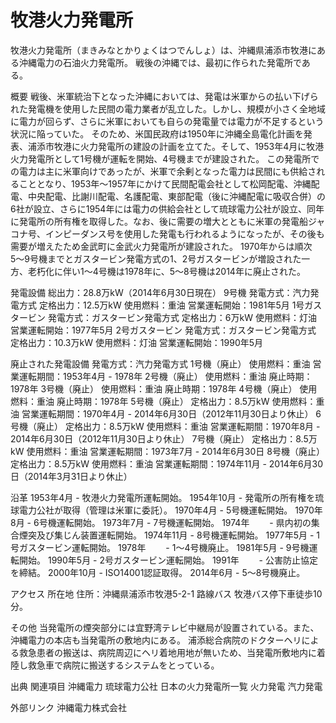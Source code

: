 # 牧港火力発電所

牧港火力発電所（まきみなとかりょくはつでんしょ）は、沖縄県浦添市牧港にある沖縄電力の石油火力発電所。
戦後の沖縄では、最初に作られた発電所である。

概要
戦後、米軍統治下となった沖縄においては、発電は米軍からの払い下げられた発電機を使用した民間の電力業者が乱立した。しかし、規模が小さく全地域に電力が回らず、さらに米軍においても自らの発電量では電力が不足するという状況に陥っていた。
そのため、米国民政府は1950年に沖縄全島電化計画を発表、浦添市牧港に火力発電所の建設の計画を立てた。そして、1953年4月に牧港火力発電所として1号機が運転を開始、4号機までが建設された。
この発電所での電力は主に米軍向けであったが、米軍で余剰となった電力は民間にも供給されることとなり、1953年～1957年にかけて民間配電会社として松岡配電、沖縄配電、中央配電、比謝川配電、名護配電、東部配電（後に沖縄配電に吸収合併）の6社が設立、さらに1954年には電力の供給会社として琉球電力公社が設立、同年に発電所の所有権を取得した。なお、後に需要の増大とともに米軍の発電船ジャコナ号、インピーダンス号を使用した発電も行われるようになったが、その後も需要が増えたため金武町に金武火力発電所が建設された。
1970年からは順次5〜9号機までとガスタービン発電方式の1、2号ガスタービンが増設された一方、老朽化に伴い1〜4号機は1978年に、5〜8号機は2014年に廃止された。

発電設備
総出力：28.8万kW（2014年6月30日現在）
9号機
発電方式：汽力発電方式
定格出力：12.5万kW
使用燃料：重油
営業運転開始：1981年5月
1号ガスタービン
発電方式：ガスタービン発電方式
定格出力：6万kW
使用燃料：灯油
営業運転開始：1977年5月
2号ガスタービン
発電方式：ガスタービン発電方式
定格出力：10.3万kW
使用燃料：灯油
営業運転開始：1990年5月

廃止された発電設備
発電方式：汽力発電方式
1号機（廃止）
使用燃料：重油
営業運転期間：1953年4月 - 1978年
2号機（廃止）
使用燃料：重油
廃止時期：1978年
3号機（廃止）
使用燃料：重油
廃止時期：1978年
4号機（廃止）
使用燃料：重油
廃止時期：1978年
5号機（廃止）
定格出力：8.5万kW
使用燃料：重油
営業運転期間：1970年4月 - 2014年6月30日（2012年11月30日より休止）
6号機（廃止）
定格出力：8.5万kW
使用燃料：重油
営業運転期間：1970年8月 - 2014年6月30日（2012年11月30日より休止）
7号機（廃止）
定格出力：8.5万kW
使用燃料：重油
営業運転期間：1973年7月 - 2014年6月30日
8号機（廃止）
定格出力：8.5万kW
使用燃料：重油
営業運転期間：1974年11月 - 2014年6月30日（2014年3月31日より休止）

沿革
1953年4月 - 牧港火力発電所運転開始。
1954年10月 - 発電所の所有権を琉球電力公社が取得（管理は米軍に委託）。
1970年4月 - 5号機運転開始。
1970年8月 - 6号機運転開始。
1973年7月 - 7号機運転開始。
1974年　　 - 県内初の集合煙突及び集じん装置運転開始。
1974年11月 - 8号機運転開始。
1977年5月 - 1号ガスタービン運転開始。
1978年　　 - 1〜4号機廃止。
1981年5月 - 9号機運転開始。
1990年5月 - 2号ガスタービン運転開始。
1991年　　 - 公害防止協定を締結。
2000年10月 - ISO14001認証取得。
2014年6月 - 5〜8号機廃止。

アクセス
所在地
住所：沖縄県浦添市牧港5-2-1
路線バス
牧港バス停下車徒歩10分。

その他
当発電所の煙突部分には宜野湾テレビ中継局が設置されている。また、沖縄電力の本店も当発電所の敷地内にある。
浦添総合病院のドクターヘリによる救急患者の搬送は、病院周辺にヘリ着地用地が無いため、当発電所敷地内に着陸し救急車で病院に搬送するシステムをとっている。

出典
関連項目
沖縄電力
琉球電力公社
日本の火力発電所一覧
火力発電
汽力発電

外部リンク
沖縄電力株式会社